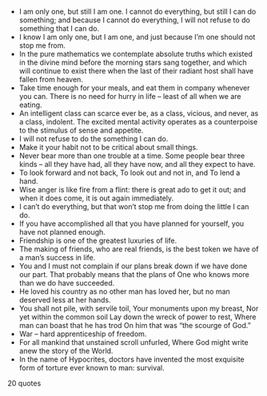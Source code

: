  - I am only one, but still I am one. I cannot do everything, but still I can do something; and because I cannot do everything, I will not refuse to do something that I can do.
 - I know I am only one, but I am one, and just because I’m one should not stop me from.
 - In the pure mathematics we contemplate absolute truths which existed in the divine mind before the morning stars sang together, and which will continue to exist there when the last of their radiant host shall have fallen from heaven.
 - Take time enough for your meals, and eat them in company whenever you can. There is no need for hurry in life – least of all when we are eating.
 - An intelligent class can scarce ever be, as a class, vicious, and never, as a class, indolent. The excited mental activity operates as a counterpoise to the stimulus of sense and appetite.
 - I will not refuse to do the something I can do.
 - Make it your habit not to be critical about small things.
 - Never bear more than one trouble at a time. Some people bear three kinds – all they have had, all they have now, and all they expect to have.
 - To look forward and not back, To look out and not in, and To lend a hand.
 - Wise anger is like fire from a flint: there is great ado to get it out; and when it does come, it is out again immediately.
 - I can’t do everything, but that won’t stop me from doing the little I can do.
 - If you have accomplished all that you have planned for yourself, you have not planned enough.
 - Friendship is one of the greatest luxuries of life.
 - The making of friends, who are real friends, is the best token we have of a man’s success in life.
 - You and I must not complain if our plans break down if we have done our part. That probably means that the plans of One who knows more than we do have succeeded.
 - He loved his country as no other man has loved her, but no man deserved less at her hands.
 - You shall not pile, with servile toil, Your monuments upon my breast, Nor yet within the common soil Lay down the wreck of power to rest, Where man can boast that he has trod On him that was “the scourge of God.”
 - War – hard apprenticeship of freedom.
 - For all mankind that unstained scroll unfurled, Where God might write anew the story of the World.
 - In the name of Hypocrites, doctors have invented the most exquisite form of torture ever known to man: survival.

20 quotes